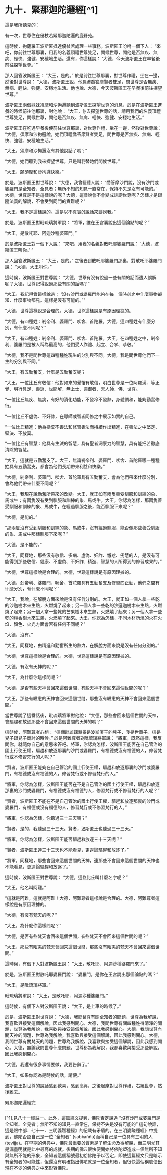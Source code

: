 # 九十．緊那迦陀邏經[^1]

這是我所聽見的：

有一次，世尊住在優杖若緊那迦陀邏的鹿野苑。

這時候，拘薩羅王波斯匿抵達優杖若處理一些事務。波斯匿王吩咐一個下人： “來吧，你前往世尊那裏，用我的名義頂禮世尊雙足，問候世尊，問他是否無疾、無病、輕快、強健、安穩地生活。還有，你這樣說： ‘大德，今天波斯匿王在早餐後前往探望世尊。’ ”

那人回答波斯匿王： “大王，是的。” 於是前往世尊那裏，對世尊作禮，坐在一邊，然後對世尊說： “大德，波斯匿王說，他頂禮喬答摩賢者雙足，問世尊是否無疾、無病、輕快、強健、安穩地生活。他也說，大德，今天波斯匿王在早餐後前往探望世尊。”

波斯匿王兩個妹妹須摩和沙拘邏聽到波斯匿王探望世尊的消息，於是在波斯匿王進餐的時候前往他那裏，對他說： “大王，你去探望世尊的話，請用我們的名義頂禮世尊雙足，問候世尊，問他是否無疾、無病、輕快、強健、安穩地生活。”

波斯匿王在吃過早餐後便前往世尊那裏，對世尊作禮，坐在一邊，然後對世尊說： “大德，須摩和沙拘邏說，她們頂禮喬答摩賢者雙足，問世尊是否無疾、無病、輕快、強健、安穩地生活。”

“大王，須摩和沙拘邏沒有其他說話了嗎？”

“大德，她們聽到我來探望世尊，只是叫我替她們問候世尊。”

“大王，願須摩和沙拘邏快樂。”

於是，波斯匿王對世尊說： “大德，我曾經聽人說： ‘喬答摩沙門說，沒有沙門或婆羅門是全知者、全見者；無所不知的知見一直常在，保持不失是沒有可能的。’ 大德，世尊是不是這樣說的呢？大德，這樣說會不會變成誹謗世尊呢？怎樣才是跟隨法義的解說，不會受到同門的責難呢？”

“大王，我不是這樣說的。這是以不真實的說話來誹謗我。”

於是，波斯匿王對毗琉璃將軍說： “將軍，誰在王宮裏說出這個論點的呢？”

“大王，是散吒耶．阿迦沙種婆羅門。”

於是波斯匿王對一個下人說： “來吧，用我的名義對散吒耶婆羅門說： ‘大德，波斯匿王叫你。’ ”

那人回答波斯匿王： “大王，是的。” 之後去到散吒耶婆羅門那裏，對散吒耶婆羅門說： “大德，大王叫你。”

這時候，波斯匿王對世尊說： “大德，世尊有沒有說過一些有關的話而遭人誤解呢？大德，世尊記得說過那些有關的話嗎？”

“大王，我記得曾這樣說過： ‘沒有沙門或婆羅門能夠在每一個時刻之中什麼事物都知、什麼事物都見。這樣是沒有可能的。’ ”

“大德，世尊這樣說是合理的。大德，世尊這樣說是有原因理據的。

“大德，有四種姓：剎帝利、婆羅門、吠舍、首陀羅。大德，這四種姓有什麼分別，有什麼不同呢？”

“大王，有四種姓：剎帝利、婆羅門、吠舍、首陀羅。大王，在四種姓之中，剎帝利、婆羅門是被人稱為最高的，他們受人作禮、起立、合掌、恭敬。”

“大德，我不是問世尊這四種種姓現生的分別與不同。大德，我是問世尊他們下一生的分別與不同。”

“大王，有五勤奮支，什麼是五勤奮支呢？

“大王，一位比丘有敬信：他對如來的覺悟有敬信，明白世尊是一位阿羅漢．等正覺．明行具足．善逝．世間解．無上士．調御者．天人師．佛．世尊。

“一位比丘無疾、無病，有好的消化功能，不發冷不發熱，身體調和，能夠勤奮修行。

“一位比丘不虛偽、不奸詐，在導師或智者同修之中展示如實的自己。

“一位比丘精進：他為捨棄不善法和修習善法而持續作出精進，在善法之中堅定、堅決、不放棄。

“一位比丘有智慧：他具有生滅的智慧，具有聖者洞察力的智慧，具有能把苦徹底清除的智慧。

“大王，這就是五勤奮支了。大王，無論剎帝利、婆羅門、吠舍、首陀羅哪一種種姓具有五勤奮支，都會為他們長期帶來利益和快樂。”

“大德，剎帝利、婆羅門、吠舍、首陀羅具有五勤奮支，會為他們帶來什麼分別，會為他們帶來什麼不同呢？”

“大王，我現在說勤奮所帶來的改變。大王，就正如有兩隻善受馴服和訓練的象、馬或牛；有兩隻沒有受到馴服和訓練的象、馬或牛。大王，你認為怎樣，那兩隻善受馴服和訓練的象、馬或牛，在經過馴服之後，能否馴服下來呢？”

“大德，是能的。”

“那兩隻沒有受到馴服和訓練的象、馬或牛，沒有經過馴服，能否像那些善受馴服的象、馬或牛那樣馴服下來呢？”

“大德，是不能的。”

“大王，同樣地，那些沒有敬信、多病、虛偽、奸詐、懈怠、劣慧的人，是沒有可能得到那些敬信、健康、不虛偽、不奸詐、精進、智慧的人所得到的修習成果的。”

“大德，世尊這樣說是合理的。大德，世尊這樣說是有原因理據的。

“大德，剎帝利、婆羅門、吠舍、首陀羅具有五勤奮支及修習四正勤，他們之間有什麼分別，有什麼不同呢？”

“大王，我說，在解脫方面來說是沒有任何分別的。大王，就正如一個人拿一些乾的沙迦樹木來生熱，火燃燒了起來；另一個人拿一些乾的沙邏迦樹木來生熱，火燃燒了起來；另一個人拿一些乾的芒果樹木來生熱，火燃燒了起來；另一個人拿一些乾的檀香樹木來生熱，火燃燒了起來。大王，你認為怎樣，不同木材所燒的火在火焰、顏色、火光方面會否有任何不同呢？”

“大德，沒有。”

“大王，同樣地，由精進和勤奮所生的熱力，在解脫方面來說是沒有任何分別的。”

“大德，世尊這樣說是合理的。大德，世尊這樣說是有原因理據的。

“大德，有沒有天神的呢？”

“大王，為什麼你這樣問呢？”

“大德，是否有些天神會回來這個世間，有些天神不會回來這個世間的呢？”

“大王，那些有瞋恚的天神會回來這個世間，那些沒有瞋恚的天神不會回來這個世間。”

當世尊說了這番話後，毗琉璃將軍對他說： “大德，那些會回來這個世間的天神，會驅趕和放逐那些不會回來這個世間的天神的嗎？”

這時候，阿難尊者心想： “這個毗琉璃將軍是波斯匿王的兒子，我是世尊子。這是兒子跟兒子商討的時候。” 於是阿難尊者對毗琉璃將軍說： “將軍，既然這樣，我反問你，就隨你自己的意思來答吧。將軍，你認為怎樣，波斯匿王能否在自己管治的國土行使王權，驅趕和放逐那裏的沙門或婆羅門，有福德或沒有福德的人，修習梵行或不修習梵行的人呢？”

“賢者，波斯匿王能夠在自己管治的國土行使王權，驅趕和放逐那裏的沙門或婆羅門，有福德或沒有福德的人，修習梵行或不修習梵行的人。”

“將軍，你認為怎樣，波斯匿王能否在不是自己管治的國土行使王權，驅趕和放逐那裏的沙門或婆羅門，有福德或沒有福德的人，修習梵行或不修習梵行的人呢？”

“賢者，波斯匿王不能在不是自己管治的國土行使王權，驅趕和放逐那裏的沙門或婆羅門，有福德或沒有福德的人，修習梵行或不修習梵行的人。”

“將軍，你認為怎樣，你聽過三十三天嗎？”

“賢者，是的，我聽過三十三天。賢者，波斯匿王也聽過三十三天。”

“將軍，你認為怎樣，波斯匿王能否驅趕和放逐三十三天呢？”

“賢者，波斯匿王連三十三天也不能看見，更遑論驅趕和放逐了。”

“將軍，同樣地，那些會回來這個世間的天神，連那些不會回來這個世間的天神也不能看見，更遑論驅趕和放逐了。”

這時候，波斯匿王對世尊說： “大德，這位比丘叫什麼名字呢？”

“大王，他名叫阿難。”

“這就是阿難，這就是阿難！大德，阿難尊者這樣說是合理的。大德，阿難尊者這樣說是有原因理據的。

“大德，有沒有梵天的呢？”

“大王，為什麼你這樣問呢？”

“大德，是否有些梵天會回來這個世間，有些梵天不會回來這個世間的呢？”

“大王，那些有瞋恚的梵天會回來這個世間，那些沒有瞋恚的梵天不會回來這個世間。”

這時候，有個下人對波斯匿王說： “大王，散吒耶．阿迦沙種婆羅門來了。”

於是，波斯匿王對散吒耶婆羅門說： “婆羅門，是你在王宮說出那個論點的嗎？”

“大王，是毗琉璃將軍。”

毗琉璃將軍說： “大王，是散吒耶．阿迦沙種婆羅門。”

這時候，有個下人對波斯匿王說： “大王，是上車的時候了。”

於是，波斯匿王對世尊說： “大德，我問世尊有關全知者的問題，世尊為我解說，我喜歡與接受這個解說，因此我感到開心。大德，我問世尊有關四種姓得清淨的問題，世尊為我解說，我喜歡與接受這個解說，因此我感到開心。大德，我問世尊有關天神的問題，世尊為我解說，我喜歡與接受這個解說，因此我感到開心。大德，我問世尊有關梵天的問題，世尊為我解說，我喜歡與接受這個解說，因此我感到開心。大德，無論我問世尊什麼問題，世尊都為我解說，我都喜歡與接受那些解說，因此我感到開心。

“大德，我還有很多事情要做，我要告辭了。”

“大王，如果你認為是時候的話，請便。”

波斯匿王對世尊的說話感到歡喜，感到高興，之後起座對世尊作禮，右繞世尊，然後離去。

緊那迦陀邏經完

---

[^1].見八十一經註一。此外，這篇經文提到，佛陀否定說過 “沒有沙門或婆羅門是全知者、全見者；無所不知的知見一直常在，保持不失是沒有可能的” 這句說話，這是跟中部．七十一．三明婆蹉種經》的記載有矛盾的。在三明婆蹉種經》中提到，佛陀否認自己是一位 “全知者” (sabbaññū)而稱自己是一位具有三明的人(tevijja)。在早期的佛典中，佛陀最重要的質素是了解生命及得解脫，而三明尤其是漏盡明就是此中最高的成就。後期的佛典很快便開始將佛陀塑造成一個無所不知與無所不能的形象，全知者這個稱號最初給佛陀予以否定，即使這篇經文只是暗示有全知者的可能性，但還沒有明確指出佛陀就是一位全知者，但很快這個稱號便出現在不少的佛典之中來形容佛陀。 

